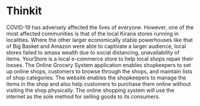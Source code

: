 # Thinkit
COVID-19 has adversely affected the lives of everyone. However, one of the most affected communities is that of the local Kirana stores running in localities. Where the other larger economically stable powerhouses like that of Big Basket and Amazon were able to captivate a larger audience, local stores failed to amass wealth due to social distancing, unavailability of items. YourStore is a local e-commerce store to help local shops repair their losses. The Online Grocery System application enables shopkeepers to set up online shops, customers to browse through the shops, and maintain lists of shop categories. The website enables the shopkeepers to manage the items in the shop and also help customers to purchase them online without visiting the shop physically. The online shopping system will use the internet as the sole method for selling goods to its consumers.
